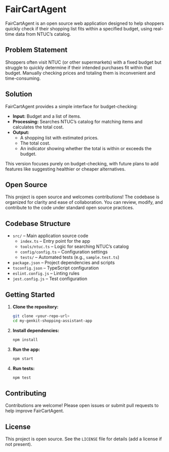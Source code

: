 # FairCartAgent

FairCartAgent is an open source web application designed to help shoppers quickly check if their shopping list fits within a specified budget, using real-time data from NTUC’s catalog.

## Problem Statement

Shoppers often visit NTUC (or other supermarkets) with a fixed budget but struggle to quickly determine if their intended purchases fit within that budget. Manually checking prices and totaling them is inconvenient and time-consuming.

## Solution

FairCartAgent provides a simple interface for budget-checking:

- **Input:** Budget and a list of items.
- **Processing:** Searches NTUC’s catalog for matching items and calculates the total cost.
- **Output:**
  - A shopping list with estimated prices.
  - The total cost.
  - An indicator showing whether the total is within or exceeds the budget.

This version focuses purely on budget-checking, with future plans to add features like suggesting healthier or cheaper alternatives.

## Open Source

This project is open source and welcomes contributions! The codebase is organized for clarity and ease of collaboration. You can review, modify, and contribute to the code under standard open source practices.

## Codebase Structure

- `src/` – Main application source code
  - `index.ts` – Entry point for the app
  - `tools/ntuc.ts` – Logic for searching NTUC’s catalog
  - `config/config.ts` – Configuration settings
  - `tests/` – Automated tests (e.g., `sample.test.ts`)
- `package.json` – Project dependencies and scripts
- `tsconfig.json` – TypeScript configuration
- `eslint.config.js` – Linting rules
- `jest.config.js` – Test configuration

## Getting Started

1. **Clone the repository:**
	```sh
	git clone <your-repo-url>
	cd my-genkit-shopping-assistant-app
	```
2. **Install dependencies:**
	```sh
	npm install
	```
3. **Run the app:**
	```sh
	npm start
	```
4. **Run tests:**
	```sh
	npm test
	```

## Contributing

Contributions are welcome! Please open issues or submit pull requests to help improve FairCartAgent.

## License

This project is open source. See the `LICENSE` file for details (add a license if not present).
